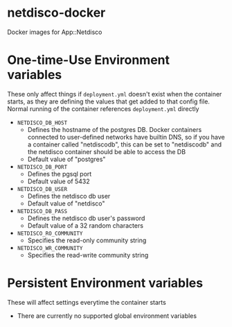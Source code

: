 # netdisco-docker
Docker images for App::Netdisco

# One-time-Use Environment variables
These only affect things if `deployment.yml` doesn't exist when the container starts, as they are defining the values that get added to that config file. Normal running of the container references `deployment.yml` directly
- `NETDISCO_DB_HOST`
  - Defines the hostname of the postgres DB. Docker containers connected to user-defined networks have builtin DNS, so if you have a container called "netdiscodb", this can be set to "netdiscodb" and the netdisco container should be able to access the DB
  - Default value of "postgres"
- `NETDISCO_DB_PORT`
  - Defines the pgsql port
  - Default value of 5432
- `NETDISCO_DB_USER`
  - Defines the netdisco db user
  - Default value of "netdisco"
- `NETDISCO_DB_PASS`
  - Defines the netdisco db user's password
  - Default value of a 32 random characters
- `NETDISCO_RO_COMMUNITY`
  - Specifies the read-only community string
- `NETDISCO_WR_COMMUNITY`
  - Specifies the read-write community string

# Persistent Environment variables
These will affect settings everytime the container starts
- There are currently no supported global environment variables 